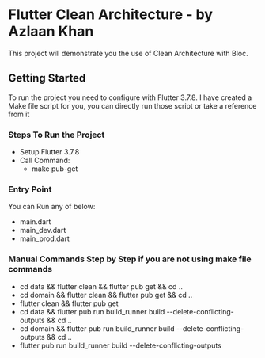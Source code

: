 # Flutter Clean Architecture - by Azlaan Khan

This project will demonstrate you the use of Clean Architecture with Bloc.

## Getting Started

To run the project you need to configure with Flutter 3.7.8. 
I have created a Make file script for you, you can directly run those script or take a reference from it

### Steps To Run the Project

- Setup Flutter 3.7.8
- Call Command:
  - make pub-get

### Entry Point

You can Run any of below:
- main.dart
- main_dev.dart
- main_prod.dart

### Manual Commands Step by Step if you are not using make file commands
- cd data && flutter clean && flutter pub get && cd ..
- cd domain && flutter clean && flutter pub get && cd ..
- flutter clean && flutter pub get
- cd data && flutter pub run build_runner build --delete-conflicting-outputs && cd ..
- cd domain && flutter pub run build_runner build --delete-conflicting-outputs && cd ..
- flutter pub run build_runner build --delete-conflicting-outputs

